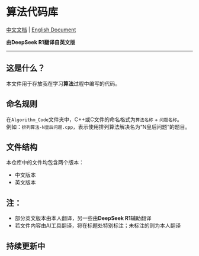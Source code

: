 # 算法代码库  

[中文文档](./Readme_CN.md) | [English Document](./Readme_EN.md)

**由DeepSeek R1翻译自英文版**

---

## 这是什么？  
本文件用于存放我在学习**算法**过程中编写的代码。  

## 命名规则  
在`Algorithm_Code`文件夹中，C++或C文件的命名格式为`算法名称` + `问题名称`。  
例如：`排列算法-N皇后问题.cpp`，表示使用排列算法解决名为“N皇后问题”的题目。  

## 文件结构  
本仓库中的文件均包含两个版本：  
- 中文版本  
- 英文版本  

## 注：  
- 部分英文版本由本人翻译，另一些由**DeepSeek R1**辅助翻译  
- 若文件内容由AI工具翻译，将在标题处特别标注；未标注的则为本人翻译  

## 持续更新中  
